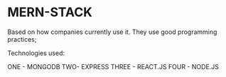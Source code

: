 # MERN-STACK

Based on how companies currently use it. 
They use good programming practices;

Technologies used:

ONE - MONGODB
TWO- EXPRESS
THREE - REACT.JS
FOUR - NODE.JS
